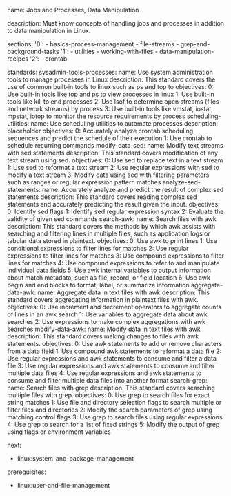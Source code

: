 name: Jobs and Processes, Data Manipulation

description: Must know concepts of handling jobs and processes in addition to data manipulation in Linux.

sections:
  '0':
    - basics-process-management
    - file-streams
    - grep-and-background-tasks
  '1':
    - utilities
    - working-with-files
    - data-manipulation-recipes
  '2':
    - crontab

standards:
  sysadmin-tools-processes:
    name: Use system administration tools to manage processes in Linux
    description: This standard covers the use of common built-in tools to linux such as ps and top to
    objectives:
      0: Use built-in tools like top and ps to view processes in linux
      1: Use built-in tools like kill to end processes
      2: Use lsof to determine open streams (files and network streams) by process
      3: Use built-in tools like vmstat, iostat, mpstat, iotop to monitor the resource requirements by process
  scheduling-utilities:
    name: Use scheduling utilities to automate processes
    description: placeholder
    objectives:
      0: Accurately analyze crontab scheduling sequences and predict the schedule of their execution
      1: Use crontab to schedule recurring commands
  modify-data-sed:
    name: Modify text streams with sed statements
    description: This standard covers modification of any text stream using sed.
    objectives:
      0: Use sed to replace text in a text stream
      1: Use sed to reformat a text stream
      2: Use regular expressions with sed to modify a text stream
      3: Modify data using sed with filtering parameters such as ranges or regular expression pattern matches
  analyze-sed-statements:
    name: Accurately analyze and predict the result of complex sed statements
    description: This standard covers reading complex sed statements and accurately predicting the result given the input.
    objectives:
      0: Identify sed flags
      1: Identify sed regular expression syntax
      2: Evaluate the validity of given sed commands
  search-awk:
    name: Search files with awk
    description: This standard covers the methods by which awk assists with searching and filtering lines in multiple files, such as application logs or tabular data stored in plaintext.
    objectives:
      0: Use awk to print lines
      1: Use conditional expressions to filter lines for matches
      2: Use regular expressions to filter lines for matches
      3: Use compound expressions to filter lines for matches
      4: Use compound expressions to refer to and manipulate individual data fields
      5: Use awk internal variables to output information about match metadata, such as file, record, or field location
      6: Use awk begin and end blocks to format, label, or summarize information
  aggregate-data-awk:
    name: Aggregate data in text files with awk
    description: This standard covers aggregating information in plaintext files with awk.
    objectives:
      0: Use increment and decrement operators to aggregate counts of lines in an awk search
      1: Use variables to aggregate data about awk searches
      2: Use expressions to make complex aggregations with awk searches
  modify-data-awk:
    name: Modify data in text files with awk
    description: This standard covers making changes to files with awk statements.
    objectives:
      0: Use awk statements to add or remove characters from a data field
      1: Use compound awk statements to reformat a data file
      2: Use regular expressions and awk statements to consume and filter a data file
      3: Use regular expressions and awk statements to consume and filter multiple data files
      4: Use regular expressions and awk statements to consume and filter multiple data files into another format
  search-grep:
    name: Search files with grep
    description: This standard covers searching multiple files with grep.
    objectives:
      0: Use grep to search files for exact string matches
      1: Use file and directory selection flags to search multiple or filter files and directories
      2: Modify the search parameters of grep using matching control flags
      3: Use grep to search files using regular expressions
      4: Use grep to search for a list of fixed strings
      5: Modify the output of grep using flags or environment variables

next:
  - linux:system-and-package-management

prerequisites:
  - linux:user-and-file-management